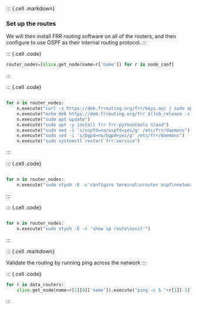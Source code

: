 ::: {.cell .markdown}
### Set up the routes

We will then install FRR routing software on all of the routers, and then configure to use OSPF as their internal routing protocol.
:::


::: {.cell .code}
```python
router_nodes=[slice.get_node(name=r['name']) for r in node_conf]

```
:::

::: {.cell .code}
```python

for n in router_nodes:
    n.execute("curl -s https://deb.frrouting.org/frr/keys.asc | sudo apt-key add -")
    n.execute("echo deb https://deb.frrouting.org/frr $(lsb_release -s -c) frr-stable | sudo tee -a /etc/apt/sources.list.d/frr.list")
    n.execute("sudo apt update")
    n.execute("sudo apt -y install frr frr-pythontools nload")
    n.execute("sudo sed -i 's/ospfd=no/ospfd=yes/g' /etc/frr/daemons")
    n.execute("sudo sed -i 's/bgpd=no/bgpd=yes/g' /etc/frr/daemons")
    n.execute("sudo systemctl restart frr.service")    
```
:::


::: {.cell .code}
```python

for n in router_nodes:
    n.execute("sudo vtysh -E -c'configure terminal\nrouter ospf\nnetwork 10."+n.get_name()[2]+".0.0/16 area 0.0.0.0\n exit\n exit\n exit'  ")    
```
:::



::: {.cell .code}
```python

for n in router_nodes:
    n.execute("sudo vtysh -E -c 'show ip route\nexit'")   
```
:::

::: {.cell .markdown}

Validate the routing by running ping across the network
:::



::: {.cell .code}
```python
for r in data_routers:
    slice.get_node(name=r[1][0]['name']).execute("ping -c 5 "+r[1][-1]['name']+" | grep rtt")   
```
:::
